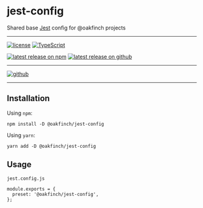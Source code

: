# jest-config
Shared base [Jest](https://jestjs.io) config for @oakfinch projects

------

[![license](https://badgen.net/github/license/oakfinch/configs)](https://github.com/oakfinch/configs/blob/main/LICENSE)
[![TypeScript](https://badgen.net/badge/icon/TypeScript?icon=typescript&label=)](https://www.typescriptlang.org/)

[![latest release on npm](https://badgen.net/npm/v/@oakfinch/jest-config?icon=npm&label=)](https://npmjs.com/package/@oakfinch/jest-config)
[![latest release on github](https://badgen.net/github/release/oakfinch/jest-config?icon=github&label=)](https://github.com/oakfinch/jest-config/releases/latest)

------

[![github](https://badgen.net/badge/icon/github?icon=github&scale=2&label=)](https://github.com/oakfinch/jest-config/)

------


## Installation

Using `npm`:

```
npm install -D @oakfinch/jest-config
```

Using `yarn`:

```
yarn add -D @oakfinch/jest-config
```

## Usage

`jest.config.js`
```
module.exports = {
  preset: '@oakfinch/jest-config',
};
```
